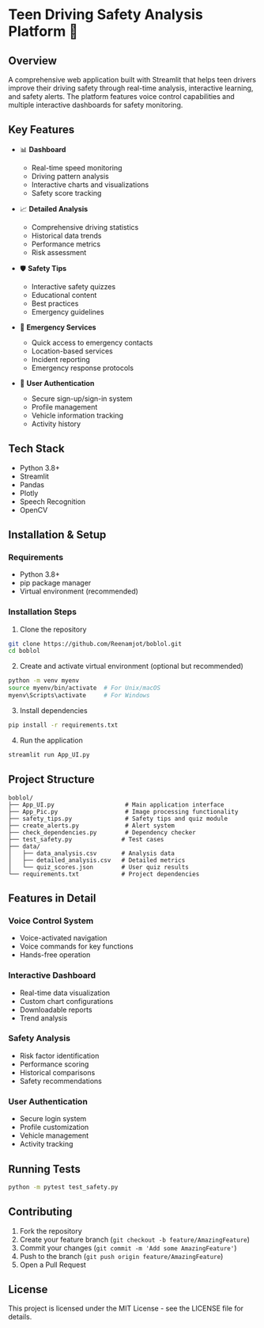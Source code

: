 # Teen Driving Safety Analysis Platform 🚗

## Overview
A comprehensive web application built with Streamlit that helps teen drivers improve their driving safety through real-time analysis, interactive learning, and safety alerts. The platform features voice control capabilities and multiple interactive dashboards for safety monitoring.

## Key Features
- 📊 **Dashboard**
  - Real-time speed monitoring
  - Driving pattern analysis
  - Interactive charts and visualizations
  - Safety score tracking

- 📈 **Detailed Analysis**
  - Comprehensive driving statistics
  - Historical data trends
  - Performance metrics
  - Risk assessment

- 🛡️ **Safety Tips**
  - Interactive safety quizzes
  - Educational content
  - Best practices
  - Emergency guidelines

- 🚨 **Emergency Services**
  - Quick access to emergency contacts
  - Location-based services
  - Incident reporting
  - Emergency response protocols

- 👤 **User Authentication**
  - Secure sign-up/sign-in system
  - Profile management
  - Vehicle information tracking
  - Activity history

## Tech Stack
- Python 3.8+
- Streamlit
- Pandas
- Plotly
- Speech Recognition
- OpenCV

## Installation & Setup

### Requirements
- Python 3.8+
- pip package manager
- Virtual environment (recommended)

### Installation Steps
1. Clone the repository
```bash
git clone https://github.com/Reenamjot/boblol.git
cd boblol
```

2. Create and activate virtual environment (optional but recommended)
```bash
python -m venv myenv
source myenv/bin/activate  # For Unix/macOS
myenv\Scripts\activate     # For Windows
```

3. Install dependencies
```bash
pip install -r requirements.txt
```

4. Run the application
```bash
streamlit run App_UI.py
```

## Project Structure
```
boblol/
├── App_UI.py                    # Main application interface
├── App_Pic.py                   # Image processing functionality
├── safety_tips.py               # Safety tips and quiz module
├── create_alerts.py             # Alert system
├── check_dependencies.py        # Dependency checker
├── test_safety.py              # Test cases
├── data/
│   ├── data_analysis.csv       # Analysis data
│   ├── detailed_analysis.csv   # Detailed metrics
│   └── quiz_scores.json        # User quiz results
└── requirements.txt            # Project dependencies
```

## Features in Detail

### Voice Control System
- Voice-activated navigation
- Voice commands for key functions
- Hands-free operation

### Interactive Dashboard
- Real-time data visualization
- Custom chart configurations
- Downloadable reports
- Trend analysis

### Safety Analysis
- Risk factor identification
- Performance scoring
- Historical comparisons
- Safety recommendations

### User Authentication
- Secure login system
- Profile customization
- Vehicle management
- Activity tracking

## Running Tests
```bash
python -m pytest test_safety.py
```

## Contributing
1. Fork the repository
2. Create your feature branch (`git checkout -b feature/AmazingFeature`)
3. Commit your changes (`git commit -m 'Add some AmazingFeature'`)
4. Push to the branch (`git push origin feature/AmazingFeature`)
5. Open a Pull Request

## License
This project is licensed under the MIT License - see the LICENSE file for details.

